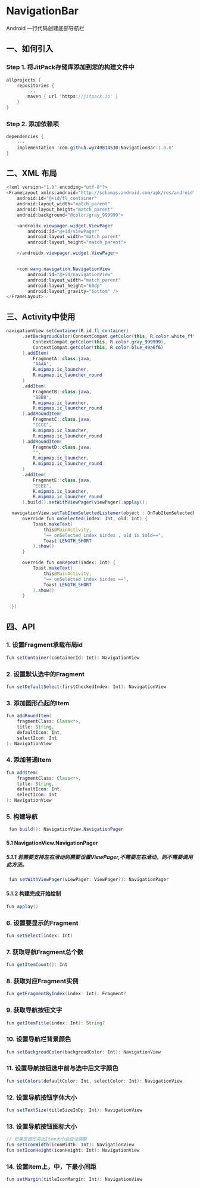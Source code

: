 # NavigationBar
Android 一行代码创建底部导航栏
## 一、如何引入
### Step 1. 将JitPack存储库添加到您的构建文件中
```java
allprojects {
    repositories {
        ...
        maven { url 'https://jitpack.io' }
    }
}
```
### Step 2. 添加依赖项
```java
dependencies {
    ···
    implementation 'com.github.wy749814530:NavigationBar:1.0.6'
}
```
## 二、XML 布局
```java
<?xml version="1.0" encoding="utf-8"?>
<FrameLayout xmlns:android="http://schemas.android.com/apk/res/android"
    android:id="@+id/fl_container"
    android:layout_width="match_parent"
    android:layout_height="match_parent"
    android:background="@color/gray_999999">

    <androidx.viewpager.widget.ViewPager
        android:id="@+id/viewPager"
        android:layout_width="match_parent"
        android:layout_height="match_parent">

    </androidx.viewpager.widget.ViewPager>


    <com.wang.navigation.NavigationView
        android:id="@+id/navigationView"
        android:layout_width="match_parent"
        android:layout_height="60dp"
        android:layout_gravity="bottom" />
</FrameLayout>
```

## 三、Activity中使用
```java
navigationView.setContainer(R.id.fl_container)
      .setBackgroudColor(ContextCompat.getColor(this, R.color.white_ffffff)).setColors(
          ContextCompat.getColor(this, R.color.gray_999999),
          ContextCompat.getColor(this, R.color.blue_49a6f6)
      ).addItem(
          FragmnetA::class.java,
          "AAAA",
          R.mipmap.ic_launcher,
          R.mipmap.ic_launcher_round
      )
      .addItem(
          FragmnetB::class.java,
          "BBBB",
          R.mipmap.ic_launcher,
          R.mipmap.ic_launcher_round
      ).addRoundItem(
          FragmnetC::class.java,
          "CCCC",
          R.mipmap.ic_launcher,
          R.mipmap.ic_launcher_round
      ).addRoundItem(
          FragmnetD::class.java,
          "",
          R.mipmap.ic_launcher,
          R.mipmap.ic_launcher_round
      )
      .addItem(
          FragmnetE::class.java,
          "EEEE",
          R.mipmap.ic_launcher,
          R.mipmap.ic_launcher_round
      ).build().setWithViewPager(viewPager).applay();

  navigationView.setTabItemSelectedListener(object : OnTabItemSelectedListener {
      override fun onSelected(index: Int, old: Int) {
          Toast.makeText(
              this@MainActivity,
              "== onSelected index $index , old is $old==",
              Toast.LENGTH_SHORT
          ).show()
      }

      override fun onRepeat(index: Int) {
          Toast.makeText(
              this@MainActivity,
              "== onSelected index $index ==",
              Toast.LENGTH_SHORT
          ).show()
      }

  })
```

## 四、API

### 1. 设置Fragment承载布局id
```java
fun setContainer(containerId: Int): NavigationView
```

### 2. 设置默认选中的Fragment
```java
fun setDefaultSelect(firstCheckedIndex: Int): NavigationView
```

### 3. 添加圆形凸起的Item
```java
fun addRoundItem(
    fragmentClass: Class<*>,
    title: String,
    defaultIcon: Int,
    selectIcon: Int
): NavigationView
```

### 4. 添加普通Item
```java
fun addItem(
    fragmentClass: Class<*>,
    title: String,
    defaultIcon: Int,
    selectIcon: Int
): NavigationView
```
### 5. 构建导航
```java
 fun build(): NavigationView.NavigationPager
```
#### 5.1 NavigationView.NavigationPager 
##### 5.1.1 若需要支持左右滑动则需要设置ViewPager,不需要左右滑动，则不需要调用此方法。
```java
 fun setWithViewPager(viewPager: ViewPager?): NavigationPager 
```
#### 5.1.2 构建完成开始绘制
```java
fun applay() 
```

### 6. 设置要显示的Fragment 
```java
fun setSelect(index: Int)
```

### 7. 获取导航Fragment总个数
```java
fun getItemCount(): Int
```

### 8. 获取对应Fragment实例
```java
fun getFragmentByIndex(index: Int): Fragment?
```

### 9. 获取导航按钮文字
```java
fun getItemTitle(index: Int): String?
```

### 10. 设置导航栏背景颜色
```java
fun setBackgroudColor(backgroudColor: Int): NavigationView
```

### 11. 设置导航按钮选中前与选中后文字颜色
```java
fun setColors(defaultColor: Int, selectColor: Int): NavigationView
```

### 12. 设置导航按钮字体大小
```java
fun setTextSize(titleSizeInDp: Int): NavigationView
```

### 13. 设置导航按钮图标大小
```java
// 如果是圆形突出Item大小会自动调整
fun setIconWidth(iconWidth: Int): NavigationView
fun setIconHeight(iconHeight: Int): NavigationView
```

### 14. 设置Item上，中，下最小间距
```java
fun setMargin(titleIconMargin: Int): NavigationView
```













